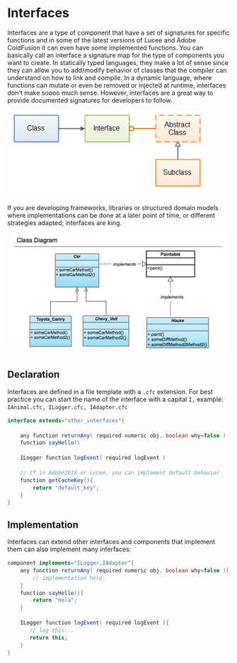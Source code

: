 # Interfaces

Interfaces are a type of component that have a set of signatures for specific functions and in some of the latest versions of Lucee and Adobe ColdFusion it can even have some implemented functions.  You can basically call an interface a signature map for the type of components you want to create.  In statically typed languages, they make a lot of sense since they can allow you to add/modify behavior of classes that the compiler can understand on how to link and compile.   In a dynamic language, where functions can mutate or even be removed or injected at runtime, interfaces don't make soooo much sense.  However, interfaces are a great way to provide documented signatures for developers to follow.

![](../../.gitbook/assets/interfaces-vs-abstract-classes-1.png)

If you are developing frameworks, libraries or structured domain models where implementations can be done at a later point of time, or different strategies adapted; interfaces are king.

![](../../.gitbook/assets/6a00e5501e33db8834016302f63fc2970d-500wi.png)

## Declaration

Interfaces are defined in a file template with a `.cfc` extension.  For best practice you can start the name of the interface with a capital `I,` example: `IAnimal.cfc, ILogger.cfc, IAdapter.cfc`

```java
interface extends="other_interfaces"{

    any function returnAny( required numeric obj, boolean why=false )
    function sayHello()
    
    ILogger function logEvent( required logEvent )
    
    // If in Adobe2018 or Lucee, you can implement default behavior
    function getCacheKey(){
        return "default_key";
    }
}
```

## Implementation

Interfaces can extend other interfaces and components that implement them can also implement many interfaces:

```java
component implements="ILogger,IAdapter"{
    any function returnAny( required numeric obj, boolean why=false ){
        // implementation here.
    }
    function sayHello(){
        return "Hola";
    }
    
    ILogger function logEvent( required logEvent ){
       // log this...
       return this;
    }
}
```



